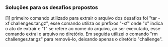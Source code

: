 ### Soluções para os desafios propostos

[1] primeiro comando utilizado para extrair o arquivo dos desafios foi "tar -xf challenges.tar.gz", esse comando utiliza os prefixos "-xf" onde "x" indica o ato de extrair e "f" se refere ao nome do arquivo,
ao ser executado, esse comando extrai o arquivo no diretório. Em seguida utilizei o comando "rm challenges.tar.gz" para removê-lo, deixando apenas o diretório "challenge".



